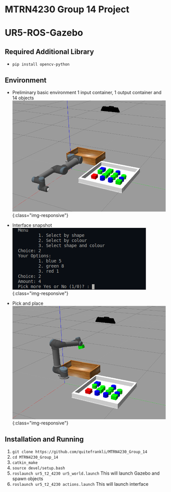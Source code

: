 # MTRN4230 Group 14 Project
# UR5-ROS-Gazebo 

## Required Additional Library
* `pip install opencv-python`

## Environment
* Preliminary basic environment 1 input container, 1 output container and 14 objects\
![](updated_environment.png){:class="img-responsive"}

* Interface snapshot\
![](interface.png){:class="img-responsive"}

* Pick and place\
![](pick_and_place.png){:class="img-responsive"}

## Installation and Running
1. `git clone https://github.com/quitefrankli/MTRN4230_Group_14`
2. `cd MTRN4230_Group_14`
3. `catkin_make`
4. `source devel/setup.bash`
5. `roslaunch ur5_t2_4230 ur5_world.launch` This will launch Gazebo and spawn objects
6. `roslaunch ur5_t2_4230 actions.launch` This will launch interface
